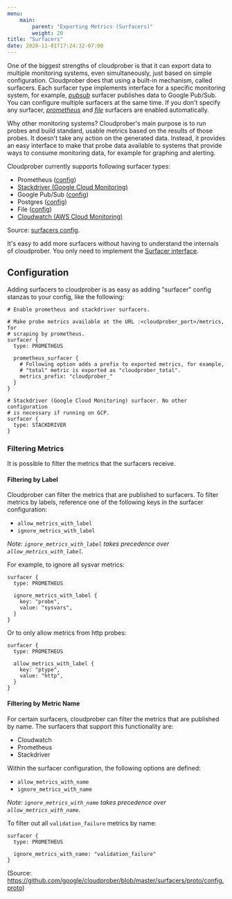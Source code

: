 ```yaml
---
menu:
    main:
        parent: "Exporting Metrics (Surfacers)"
        weight: 20
title: "Surfacers"
date: 2020-11-01T17:24:32-07:00
---
```

One of the biggest strengths of cloudprober is that it can export data to multiple monitoring systems, even simultaneously, just based on simple configuration. Cloudprober does that using a built-in mechanism, called surfacers. Each surfacer type implements interface for a specific monitoring system, for example, [_pubsub_](https://github.com/google/cloudprober/blob/master/surfacers/prometheus/proto/config.proto) surfacer publishes data to Google Pub/Sub. You can configure multiple surfacers at the same time. If you don't specify any surfacer, [_prometheus_](https://github.com/google/cloudprober/blob/master/surfacers/prometheus/proto/config.proto) and [_file_](https://github.com/google/cloudprober/blob/master/surfacers/file/proto/config.proto) surfacers are enabled automatically.

Why other monitoring systems? Cloudprober's main purpose is to run probes and build standard, usable metrics based on the results of those probes. It doesn't take any action on the generated data. Instead, it provides an easy interface to make that probe data available to systems that provide ways to consume monitoring data, for example for graphing and alerting.

Cloudprober currently supports following surfacer types:

* Prometheus ([config](https://github.com/google/cloudprober/blob/master/surfacers/prometheus/proto/config.proto))
* [Stackdriver (Google Cloud Monitoring)](/surfacers/stackdriver)
* Google Pub/Sub ([config](https://github.com/google/cloudprober/blob/master/surfacers/pubsub/proto/config.proto))
* Postgres ([config](https://github.com/google/cloudprober/blob/master/surfacers/postgres/proto/config.proto))
* File ([config](https://github.com/google/cloudprober/blob/master/surfacers/file/proto/config.proto))
* [Cloudwatch (AWS Cloud Monitoring)](/surfacers/cloudwatch)

Source: [surfacers config](https://github.com/google/cloudprober/blob/7bc30b62e42f3fe4e8a2fb8cd0e87ea18b73aeb8/surfacers/proto/config.proto#L14).

It's easy to add more surfacers without having to understand the internals of cloudprober. You only need to implement the [Surfacer interface](https://github.com/google/cloudprober/blob/7bc30b62e42f3fe4e8a2fb8cd0e87ea18b73aeb8/surfacers/surfacers.go#L87).

## Configuration

Adding surfacers to cloudprober is as easy as adding "surfacer" config stanzas to your config, like the following:

```shell
# Enable prometheus and stackdriver surfacers.

# Make probe metrics available at the URL :<cloudprober_port>/metrics, for
# scraping by prometheus.
surfacer {
  type: PROMETHEUS

  prometheus_surfacer {
    # Following option adds a prefix to exported metrics, for example,
    # "total" metric is exported as "cloudprober_total".
    metrics_prefix: "cloudprober_"
  }
}

# Stackdriver (Google Cloud Monitoring) surfacer. No other configuration
# is necessary if running on GCP.
surfacer {
  type: STACKDRIVER
}
```

### Filtering Metrics

It is possible to filter the metrics that the surfacers receive.

#### Filtering by Label

Cloudprober can filter the metrics that are published to surfacers. To filter metrics by labels, reference one of the following keys in the surfacer configuration:

- `allow_metrics_with_label`
- `ignore_metrics_with_label`

_Note: `ignore_metrics_with_label` takes precedence over `allow_metrics_with_label`._

For example, to ignore all sysvar metrics:

```
surfacer {
  type: PROMETHEUS

  ignore_metrics_with_label {
    key: "probe",
    value: "sysvars",
  }
}
```
Or to only allow metrics from http probes:

```
surfacer {
  type: PROMETHEUS

  allow_metrics_with_label {
    key: "ptype",
    value: "http",
  }
}
```

#### Filtering by Metric Name

For certain surfacers, cloudprober can filter the metrics that are published by name. The surfacers that support this functionality are:

- Cloudwatch
- Prometheus
- Stackdriver

Within the surfacer configuration, the following options are defined:

- `allow_metrics_with_name`
- `ignore_metrics_with_name`

_Note: `ignore_metrics_with_name` takes precedence over `allow_metrics_with_name`._

To filter out all `validation_failure` metrics by name:

```
surfacer {
  type: PROMETHEUS

  ignore_metrics_with_name: "validation_failure"
}
```
(Source: https://github.com/google/cloudprober/blob/master/surfacers/proto/config.proto)

